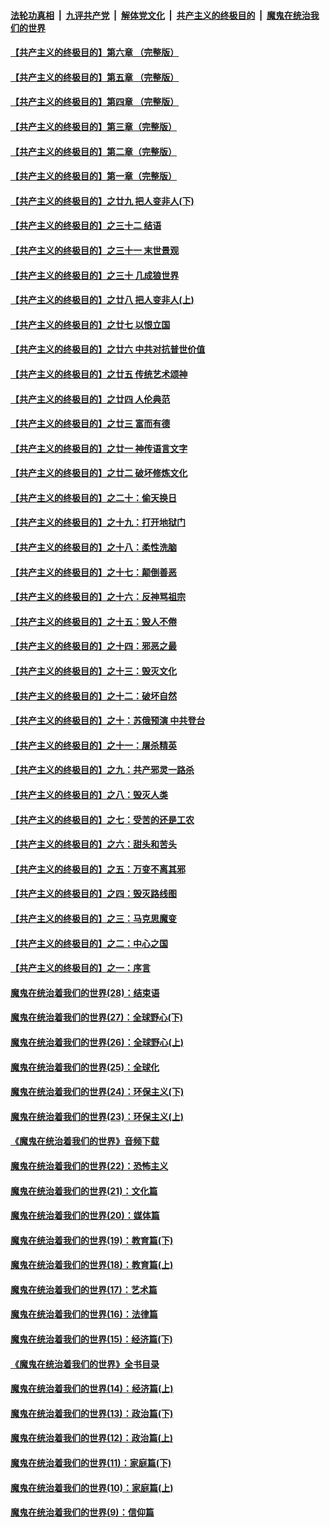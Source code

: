 ####  [法轮功真相](../../../../basic/blob/master/README.md?t=11131752) &nbsp;|&nbsp; [九评共产党](../../../../9ping.md/blob/master/README.md?t=11131752) &nbsp;|&nbsp; [解体党文化](../../../../jtdwh.md/blob/master/README.md?t=11131752)  &nbsp;|&nbsp; [共产主义的终极目的](../../../../gczydzjmd.md/blob/master/README.md?t=11131752) &nbsp;|&nbsp; [魔鬼在统治我们的世界](../../../../mgztzwmdsj.md/blob/master/README.md?t=11131752) 

#### [【共产主义的终极目的】第六章 （完整版）](../pages/nsc422/n11428913.md?t=11131752) 

#### [【共产主义的终极目的】第五章 （完整版）](../pages/nsc422/n11428912.md?t=11131752) 

#### [【共产主义的终极目的】第四章 （完整版）](../pages/nsc422/n11428907.md?t=11131752) 

#### [【共产主义的终极目的】第三章（完整版）](../pages/nsc422/n11428848.md?t=11131752) 

#### [【共产主义的终极目的】第二章（完整版）](../pages/nsc422/n11428831.md?t=11131752) 

#### [【共产主义的终极目的】第一章（完整版）](../pages/nsc422/n11417651.md?t=11131752) 

#### [【共产主义的终极目的】之廿九 把人变非人(下)](../pages/nsc422/n11344140.md?t=11131752) 

#### [【共产主义的终极目的】之三十二 结语](../pages/nsc422/n11360535.md?t=11131752) 

#### [【共产主义的终极目的】之三十一 末世景观](../pages/nsc422/n11351129.md?t=11131752) 

#### [【共产主义的终极目的】之三十 几成狼世界](../pages/nsc422/n11348280.md?t=11131752) 

#### [【共产主义的终极目的】之廿八 把人变非人(上)](../pages/nsc422/n11340492.md?t=11131752) 

#### [【共产主义的终极目的】之廿七 以恨立国](../pages/nsc422/n11336944.md?t=11131752) 

#### [【共产主义的终极目的】之廿六 中共对抗普世价值](../pages/nsc422/n11324785.md?t=11131752) 

#### [【共产主义的终极目的】之廿五 传统艺术颂神](../pages/nsc422/n11296396.md?t=11131752) 

#### [【共产主义的终极目的】之廿四 人伦典范](../pages/nsc422/n11296397.md?t=11131752) 

#### [【共产主义的终极目的】之廿三 富而有德](../pages/nsc422/n11283598.md?t=11131752) 

#### [【共产主义的终极目的】之廿一 神传语言文字](../pages/nsc422/n11263265.md?t=11131752) 

#### [【共产主义的终极目的】之廿二 破坏修炼文化](../pages/nsc422/n11245728.md?t=11131752) 

#### [【共产主义的终极目的】之二十：偷天换日](../pages/nsc422/n11238846.md?t=11131752) 

#### [【共产主义的终极目的】之十九：打开地狱门](../pages/nsc422/n11206376.md?t=11131752) 

#### [【共产主义的终极目的】之十八：柔性洗脑](../pages/nsc422/n11199994.md?t=11131752) 

#### [【共产主义的终极目的】之十七：颠倒善恶](../pages/nsc422/n11179782.md?t=11131752) 

#### [【共产主义的终极目的】之十六：反神骂祖宗](../pages/nsc422/n11166798.md?t=11131752) 

#### [【共产主义的终极目的】之十五：毁人不倦](../pages/nsc422/n11166792.md?t=11131752) 

#### [【共产主义的终极目的】之十四：邪恶之最](../pages/nsc422/n11150249.md?t=11131752) 

#### [【共产主义的终极目的】之十三：毁灭文化](../pages/nsc422/n11135227.md?t=11131752) 

#### [【共产主义的终极目的】之十二：破坏自然](../pages/nsc422/n11135214.md?t=11131752) 

#### [【共产主义的终极目的】之十：苏俄预演 中共登台](../pages/nsc422/n11118424.md?t=11131752) 

#### [【共产主义的终极目的】之十一：屠杀精英](../pages/nsc422/n11118442.md?t=11131752) 

#### [【共产主义的终极目的】之九：共产邪灵一路杀](../pages/nsc422/n11114139.md?t=11131752) 

#### [【共产主义的终极目的】之八：毁灭人类](../pages/nsc422/n11108503.md?t=11131752) 

#### [【共产主义的终极目的】之七：受苦的还是工农](../pages/nsc422/n11101809.md?t=11131752) 

#### [【共产主义的终极目的】之六：甜头和苦头](../pages/nsc422/n11096971.md?t=11131752) 

#### [【共产主义的终极目的】之五：万变不离其邪](../pages/nsc422/n11091285.md?t=11131752) 

#### [【共产主义的终极目的】之四：毁灭路线图](../pages/nsc422/n11086284.md?t=11131752) 

#### [【共产主义的终极目的】之三：马克思魔变](../pages/nsc422/n11061941.md?t=11131752) 

#### [【共产主义的终极目的】之二：中心之国](../pages/nsc422/n11047728.md?t=11131752) 

#### [【共产主义的终极目的】之一：序言](../pages/nsc422/n11086077.md?t=11131752) 

#### [魔鬼在统治着我们的世界(28)：结束语](../pages/nsc422/n10936246.md?t=11131752) 

#### [魔鬼在统治着我们的世界(27)：全球野心(下)](../pages/nsc422/n10928319.md?t=11131752) 

#### [魔鬼在统治着我们的世界(26)：全球野心(上)](../pages/nsc422/n10900318.md?t=11131752) 

#### [魔鬼在统治着我们的世界(25)：全球化](../pages/nsc422/n10788205.md?t=11131752) 

#### [魔鬼在统治着我们的世界(24)：环保主义(下)](../pages/nsc422/n10695307.md?t=11131752) 

#### [魔鬼在统治着我们的世界(23)：环保主义(上)](../pages/nsc422/n10688613.md?t=11131752) 

#### [《魔鬼在统治着我们的世界》音频下载](../pages/nsc422/n10635553.md?t=11131752) 

#### [魔鬼在统治着我们的世界(22)：恐怖主义](../pages/nsc422/n10614727.md?t=11131752) 

#### [魔鬼在统治着我们的世界(21)：文化篇](../pages/nsc422/n10597706.md?t=11131752) 

#### [魔鬼在统治着我们的世界(20)：媒体篇](../pages/nsc422/n10586579.md?t=11131752) 

#### [魔鬼在统治着我们的世界(19)：教育篇(下)](../pages/nsc422/n10564808.md?t=11131752) 

#### [魔鬼在统治着我们的世界(18)：教育篇(上)](../pages/nsc422/n10526970.md?t=11131752) 

#### [魔鬼在统治着我们的世界(17)：艺术篇](../pages/nsc422/n10499093.md?t=11131752) 

#### [魔鬼在统治着我们的世界(16)：法律篇](../pages/nsc422/n10485969.md?t=11131752) 

#### [魔鬼在统治着我们的世界(15)：经济篇(下)](../pages/nsc422/n10469975.md?t=11131752) 

#### [《魔鬼在统治着我们的世界》全书目录](../pages/nsc422/n10464261.md?t=11131752) 

#### [魔鬼在统治着我们的世界(14)：经济篇(上)](../pages/nsc422/n10457370.md?t=11131752) 

#### [魔鬼在统治着我们的世界(13)：政治篇(下)](../pages/nsc422/n10448270.md?t=11131752) 

#### [魔鬼在统治着我们的世界(12)：政治篇(上)](../pages/nsc422/n10444576.md?t=11131752) 

#### [魔鬼在统治着我们的世界(11)：家庭篇(下)](../pages/nsc422/n10440961.md?t=11131752) 

#### [魔鬼在统治着我们的世界(10)：家庭篇(上)](../pages/nsc422/n10435448.md?t=11131752) 

#### [魔鬼在统治着我们的世界(9)：信仰篇](../pages/nsc422/n10432159.md?t=11131752) 


